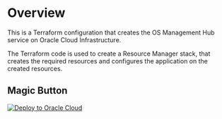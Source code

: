 # Overview
This is a Terraform configuration that creates the OS Management Hub service on Oracle Cloud Infrastructure.

The Terraform code is used to create a Resource Manager stack, that creates the required resources and configures the application on the created resources.

## Magic Button 
[![Deploy to Oracle Cloud](https://oci-resourcemanager-plugin.plugins.oci.oraclecloud.com/latest/deploy-to-oracle-cloud.svg)](https://cloud.oracle.com/resourcemanager/stacks/create?zipUrl=https://github.com/oracle/terraform-provider-oci/raw/master/examples/zips/os_management_hub.zip)
